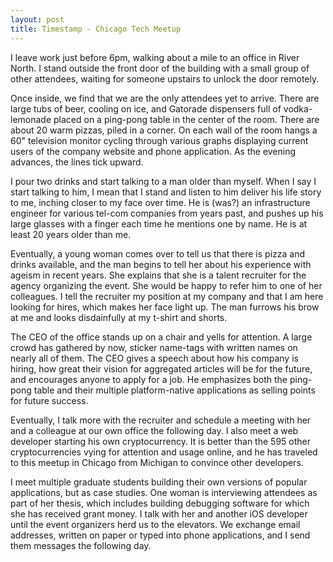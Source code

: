```yaml
---
layout: post
title: Timestamp - Chicago Tech Meetup
---
```


I leave work just before 6pm, walking about a mile to an office in River North. I stand outside the front door of the building with a small group of other attendees, waiting for someone upstairs to unlock the door remotely.

Once inside, we find that we are the only attendees yet to arrive. There are large tubs of beer, cooling on ice, and Gatorade dispensers full of vodka-lemonade placed on a ping-pong table in the center of the room. There are about 20 warm pizzas, piled in a corner. On each wall of the room hangs a 60" television monitor cycling through various graphs displaying current users of the company website and phone application. As the evening advances, the lines tick upward.

I pour two drinks and start talking to a man older than myself. When I say I start talking to him, I mean that I stand and listen to him deliver his life story to me, inching closer to my face over time. He is (was?) an infrastructure engineer for various tel-com companies from years past, and pushes up his large glasses with a finger each time he mentions one by name. He is at least 20 years older than me.

Eventually, a young woman comes over to tell us that there is pizza and drinks available, and the man begins to tell her about his experience with ageism in recent years. She explains that she is a talent recruiter for the agency organizing the event. She would be happy to refer him to one of her colleagues. I tell the recruiter my position at my company and that I am here looking for hires, which makes her face light up. The man furrows his brow at me and looks disdainfully at my t-shirt and shorts.

The CEO of the office stands up on a chair and yells for attention. A large crowd has gathered by now, sticker name-tags with written names on nearly all of them. The CEO gives a speech about how his company is hiring, how great their vision for aggregated articles will be for the future, and encourages anyone to apply for a job. He emphasizes both the ping-pong table and their multiple platform-native applications as selling points for future success.

Eventually, I talk more with the recruiter and schedule a meeting with her and a colleague at our own office the following day. I also meet a web developer starting his own cryptocurrency. It is better than the 595 other cryptocurrencies vying for attention and usage online, and he has traveled to this meetup in Chicago from Michigan to convince other developers.

I meet multiple graduate students building their own versions of popular applications, but as case studies. One woman is interviewing attendees as part of her thesis, which includes building debugging software for which she has received grant money. I talk with her and another iOS developer until the event organizers herd us to the elevators. We exchange email addresses, written on paper or typed into phone applications, and I send them messages the following day.
